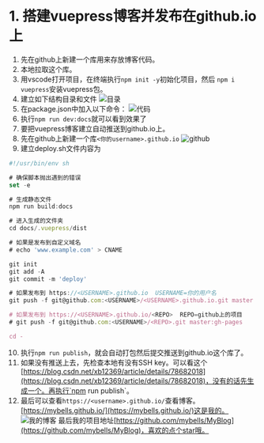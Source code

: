 # 1. 搭建vuepress博客并发布在github.io上

1. 先在github上新建一个库用来存放博客代码。
2. 本地拉取这个库。
3. 用vscode打开项目，在终端执行`npm init -y`初始化项目，然后 `npm i vuepress`安装vuepress包。
4. 建立如下结构目录和文件
![目录](/images/Other/目录.png)
5. 在package.json中加入以下命令：
![代码](/images/Other/代码.png)
6. 执行`npm run dev:docs`就可以看到效果了
7. 要把vuepress博客建立自动推送到github.io上。
8. 先在github上新建一个库`<你的username>.github.io`
![github](/images/Other/github.png)
9. 建立deploy.sh文件内容为

```js
#!/usr/bin/env sh

# 确保脚本抛出遇到的错误
set -e

# 生成静态文件
npm run build:docs

# 进入生成的文件夹
cd docs/.vuepress/dist

# 如果是发布到自定义域名
# echo 'www.example.com' > CNAME

git init 
git add -A
git commit -m 'deploy'

# 如果发布到 https://<USERNAME>.github.io  USERNAME=你的用户名 
git push -f git@github.com:<USERNAME>/<USERNAME>.github.io.git master

# 如果发布到 https://<USERNAME>.github.io/<REPO>  REPO=github上的项目
# git push -f git@github.com:<USERNAME>/<REPO>.git master:gh-pages

cd -
```
10. 执行`npm run publish`，就会自动打包然后提交推送到github.io这个库了。
11. 如果没有推送上去，先检查本地有没有SSH key。可以看这个 [https://blog.csdn.net/xb12369/article/details/78682018](https://blog.csdn.net/xb12369/article/details/78682018)，没有的话先生成一个。再执行`npm run publish`。
12. 最后可以查看`https://<username>.github.io/`查看博客。[https://mybells.github.io/](https://mybells.github.io/)这是我的。
![我的博客](/images/Other/我的博客.png)
最后我的项目地址[https://github.com/mybells/MyBlog](https://github.com/mybells/MyBlog)，喜欢的点个star哦。
